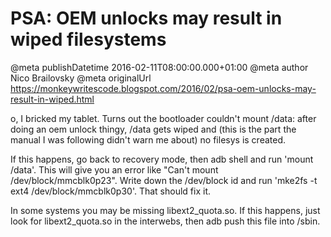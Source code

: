 # PSA: OEM unlocks may result in wiped filesystems

@meta publishDatetime 2016-02-11T08:00:00.000+01:00
@meta author Nico Brailovsky
@meta originalUrl https://monkeywritescode.blogspot.com/2016/02/psa-oem-unlocks-may-result-in-wiped.html

o, I bricked my tablet. Turns out the bootloader couldn't mount /data: after doing an oem unlock thingy, /data gets wiped and (this is the part the manual I was following didn't warn me about) no filesys is created.

If this happens, go back to recovery mode, then adb shell and run 'mount /data'. This will give you an error like "Can't mount /dev/block/mmcblk0p23". Write down the /dev/block id and run 'mke2fs -t ext4 /dev/block/mmcblk0p30'. That should fix it.

In some systems you may be missing libext2\_quota.so. If this happens, just look for libext2\_quota.so in the interwebs, then adb push this file into /sbin.

